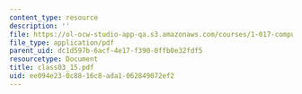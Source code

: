 ```yaml
---
content_type: resource
description: ''
file: https://ol-ocw-studio-app-qa.s3.amazonaws.com/courses/1-017-computing-and-data-analysis-for-environmental-applications-fall-2003/ee094e230c8816c8ada1062849072ef2_class03_15.pdf
file_type: application/pdf
parent_uid: dc1d597b-6acf-4e17-f390-0ffb0e32fdf5
resourcetype: Document
title: class03_15.pdf
uid: ee094e23-0c88-16c8-ada1-062849072ef2
---
```


